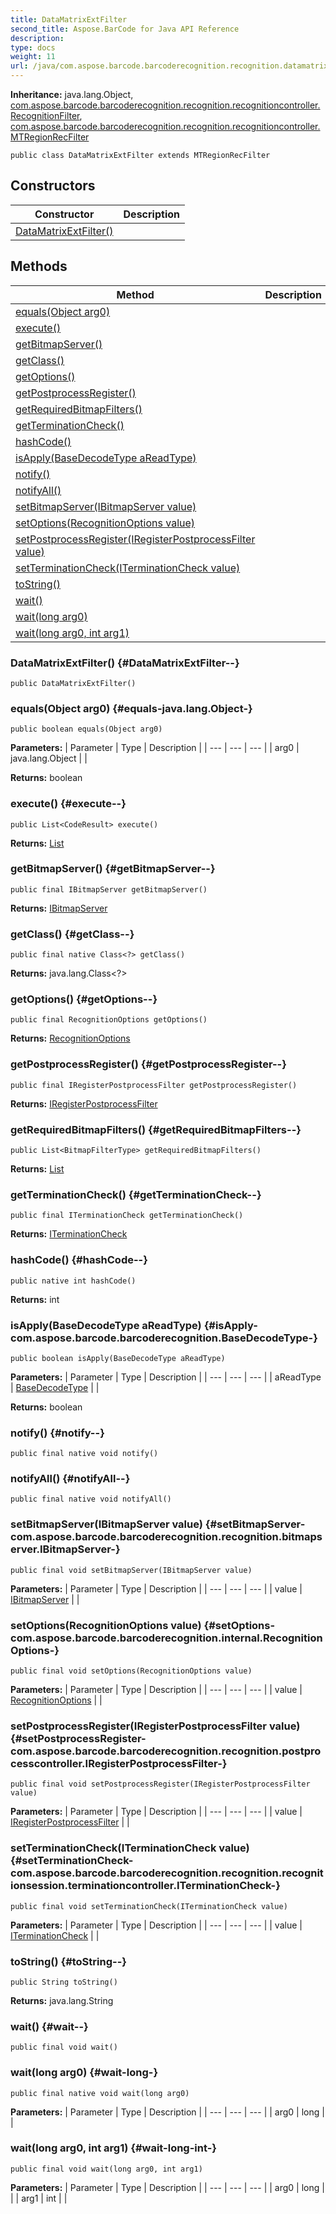 ```yaml
---
title: DataMatrixExtFilter
second_title: Aspose.BarCode for Java API Reference
description: 
type: docs
weight: 11
url: /java/com.aspose.barcode.barcoderecognition.recognition.datamatrix/datamatrixextfilter/
---
```

**Inheritance:**
java.lang.Object, [com.aspose.barcode.barcoderecognition.recognition.recognitioncontroller.RecognitionFilter](../../com.aspose.barcode.barcoderecognition.recognition.recognitioncontroller/recognitionfilter), [com.aspose.barcode.barcoderecognition.recognition.recognitioncontroller.MTRegionRecFilter](../../com.aspose.barcode.barcoderecognition.recognition.recognitioncontroller/mtregionrecfilter)
```
public class DataMatrixExtFilter extends MTRegionRecFilter
```
## Constructors

| Constructor | Description |
| --- | --- |
| [DataMatrixExtFilter()](#DataMatrixExtFilter--) |  |
## Methods

| Method | Description |
| --- | --- |
| [equals(Object arg0)](#equals-java.lang.Object-) |  |
| [execute()](#execute--) |  |
| [getBitmapServer()](#getBitmapServer--) |  |
| [getClass()](#getClass--) |  |
| [getOptions()](#getOptions--) |  |
| [getPostprocessRegister()](#getPostprocessRegister--) |  |
| [getRequiredBitmapFilters()](#getRequiredBitmapFilters--) |  |
| [getTerminationCheck()](#getTerminationCheck--) |  |
| [hashCode()](#hashCode--) |  |
| [isApply(BaseDecodeType aReadType)](#isApply-com.aspose.barcode.barcoderecognition.BaseDecodeType-) |  |
| [notify()](#notify--) |  |
| [notifyAll()](#notifyAll--) |  |
| [setBitmapServer(IBitmapServer value)](#setBitmapServer-com.aspose.barcode.barcoderecognition.recognition.bitmapserver.IBitmapServer-) |  |
| [setOptions(RecognitionOptions value)](#setOptions-com.aspose.barcode.barcoderecognition.internal.RecognitionOptions-) |  |
| [setPostprocessRegister(IRegisterPostprocessFilter value)](#setPostprocessRegister-com.aspose.barcode.barcoderecognition.recognition.postprocesscontroller.IRegisterPostprocessFilter-) |  |
| [setTerminationCheck(ITerminationCheck value)](#setTerminationCheck-com.aspose.barcode.barcoderecognition.recognition.recognitionsession.terminationcontroller.ITerminationCheck-) |  |
| [toString()](#toString--) |  |
| [wait()](#wait--) |  |
| [wait(long arg0)](#wait-long-) |  |
| [wait(long arg0, int arg1)](#wait-long-int-) |  |
### DataMatrixExtFilter() {#DataMatrixExtFilter--}
```
public DataMatrixExtFilter()
```


### equals(Object arg0) {#equals-java.lang.Object-}
```
public boolean equals(Object arg0)
```




**Parameters:**
| Parameter | Type | Description |
| --- | --- | --- |
| arg0 | java.lang.Object |  |

**Returns:**
boolean
### execute() {#execute--}
```
public List<CodeResult> execute()
```




**Returns:**
[List](../../java.util/list)
### getBitmapServer() {#getBitmapServer--}
```
public final IBitmapServer getBitmapServer()
```




**Returns:**
[IBitmapServer](../../com.aspose.barcode.barcoderecognition.recognition.bitmapserver/ibitmapserver)
### getClass() {#getClass--}
```
public final native Class<?> getClass()
```




**Returns:**
java.lang.Class<?>
### getOptions() {#getOptions--}
```
public final RecognitionOptions getOptions()
```




**Returns:**
[RecognitionOptions](../../com.aspose.barcode.barcoderecognition.internal/recognitionoptions)
### getPostprocessRegister() {#getPostprocessRegister--}
```
public final IRegisterPostprocessFilter getPostprocessRegister()
```




**Returns:**
[IRegisterPostprocessFilter](../../com.aspose.barcode.barcoderecognition.recognition.postprocesscontroller/iregisterpostprocessfilter)
### getRequiredBitmapFilters() {#getRequiredBitmapFilters--}
```
public List<BitmapFilterType> getRequiredBitmapFilters()
```




**Returns:**
[List](../../java.util/list)
### getTerminationCheck() {#getTerminationCheck--}
```
public final ITerminationCheck getTerminationCheck()
```




**Returns:**
[ITerminationCheck](../../com.aspose.barcode.barcoderecognition.recognition.recognitionsession.terminationcontroller/iterminationcheck)
### hashCode() {#hashCode--}
```
public native int hashCode()
```




**Returns:**
int
### isApply(BaseDecodeType aReadType) {#isApply-com.aspose.barcode.barcoderecognition.BaseDecodeType-}
```
public boolean isApply(BaseDecodeType aReadType)
```




**Parameters:**
| Parameter | Type | Description |
| --- | --- | --- |
| aReadType | [BaseDecodeType](../../com.aspose.barcode.barcoderecognition/basedecodetype) |  |

**Returns:**
boolean
### notify() {#notify--}
```
public final native void notify()
```




### notifyAll() {#notifyAll--}
```
public final native void notifyAll()
```




### setBitmapServer(IBitmapServer value) {#setBitmapServer-com.aspose.barcode.barcoderecognition.recognition.bitmapserver.IBitmapServer-}
```
public final void setBitmapServer(IBitmapServer value)
```




**Parameters:**
| Parameter | Type | Description |
| --- | --- | --- |
| value | [IBitmapServer](../../com.aspose.barcode.barcoderecognition.recognition.bitmapserver/ibitmapserver) |  |

### setOptions(RecognitionOptions value) {#setOptions-com.aspose.barcode.barcoderecognition.internal.RecognitionOptions-}
```
public final void setOptions(RecognitionOptions value)
```




**Parameters:**
| Parameter | Type | Description |
| --- | --- | --- |
| value | [RecognitionOptions](../../com.aspose.barcode.barcoderecognition.internal/recognitionoptions) |  |

### setPostprocessRegister(IRegisterPostprocessFilter value) {#setPostprocessRegister-com.aspose.barcode.barcoderecognition.recognition.postprocesscontroller.IRegisterPostprocessFilter-}
```
public final void setPostprocessRegister(IRegisterPostprocessFilter value)
```




**Parameters:**
| Parameter | Type | Description |
| --- | --- | --- |
| value | [IRegisterPostprocessFilter](../../com.aspose.barcode.barcoderecognition.recognition.postprocesscontroller/iregisterpostprocessfilter) |  |

### setTerminationCheck(ITerminationCheck value) {#setTerminationCheck-com.aspose.barcode.barcoderecognition.recognition.recognitionsession.terminationcontroller.ITerminationCheck-}
```
public final void setTerminationCheck(ITerminationCheck value)
```




**Parameters:**
| Parameter | Type | Description |
| --- | --- | --- |
| value | [ITerminationCheck](../../com.aspose.barcode.barcoderecognition.recognition.recognitionsession.terminationcontroller/iterminationcheck) |  |

### toString() {#toString--}
```
public String toString()
```




**Returns:**
java.lang.String
### wait() {#wait--}
```
public final void wait()
```




### wait(long arg0) {#wait-long-}
```
public final native void wait(long arg0)
```




**Parameters:**
| Parameter | Type | Description |
| --- | --- | --- |
| arg0 | long |  |

### wait(long arg0, int arg1) {#wait-long-int-}
```
public final void wait(long arg0, int arg1)
```




**Parameters:**
| Parameter | Type | Description |
| --- | --- | --- |
| arg0 | long |  |
| arg1 | int |  |

